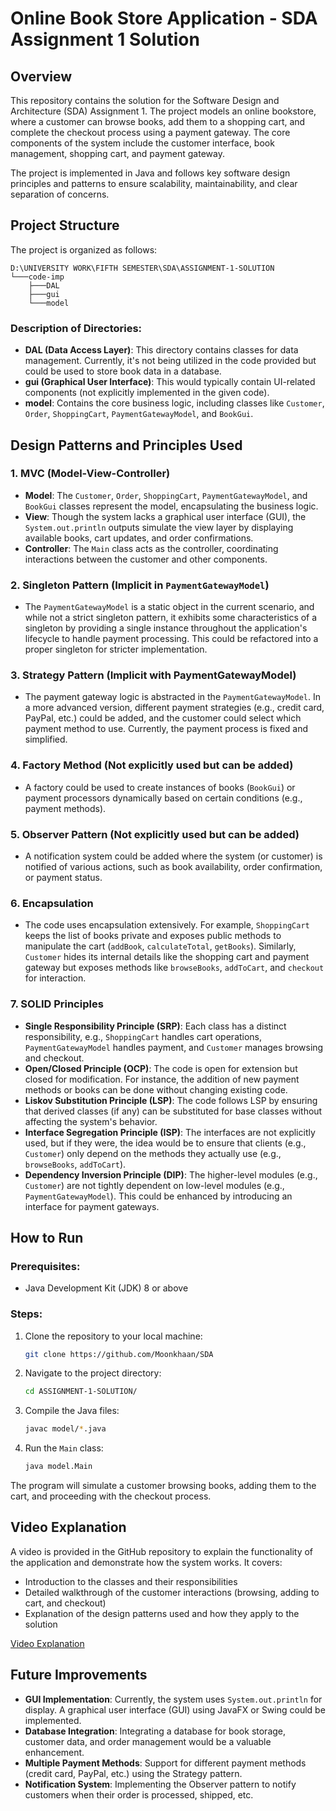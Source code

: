 # Online Book Store Application - SDA Assignment 1 Solution

## Overview

This repository contains the solution for the Software Design and Architecture (SDA) Assignment 1. The project models an online bookstore, where a customer can browse books, add them to a shopping cart, and complete the checkout process using a payment gateway. The core components of the system include the customer interface, book management, shopping cart, and payment gateway.

The project is implemented in Java and follows key software design principles and patterns to ensure scalability, maintainability, and clear separation of concerns.

## Project Structure

The project is organized as follows:

```
D:\UNIVERSITY WORK\FIFTH SEMESTER\SDA\ASSIGNMENT-1-SOLUTION
└───code-imp
    ├───DAL
    ├───gui
    └───model
```

### Description of Directories:
- **DAL (Data Access Layer)**: This directory contains classes for data management. Currently, it's not being utilized in the code provided but could be used to store book data in a database.
- **gui (Graphical User Interface)**: This would typically contain UI-related components (not explicitly implemented in the given code).
- **model**: Contains the core business logic, including classes like `Customer`, `Order`, `ShoppingCart`, `PaymentGatewayModel`, and `BookGui`.

## Design Patterns and Principles Used

### 1. **MVC (Model-View-Controller)**
   - **Model**: The `Customer`, `Order`, `ShoppingCart`, `PaymentGatewayModel`, and `BookGui` classes represent the model, encapsulating the business logic.
   - **View**: Though the system lacks a graphical user interface (GUI), the `System.out.println` outputs simulate the view layer by displaying available books, cart updates, and order confirmations.
   - **Controller**: The `Main` class acts as the controller, coordinating interactions between the customer and other components.

### 2. **Singleton Pattern** (Implicit in `PaymentGatewayModel`)
   - The `PaymentGatewayModel` is a static object in the current scenario, and while not a strict singleton pattern, it exhibits some characteristics of a singleton by providing a single instance throughout the application's lifecycle to handle payment processing. This could be refactored into a proper singleton for stricter implementation.

### 3. **Strategy Pattern** (Implicit with PaymentGatewayModel)
   - The payment gateway logic is abstracted in the `PaymentGatewayModel`. In a more advanced version, different payment strategies (e.g., credit card, PayPal, etc.) could be added, and the customer could select which payment method to use. Currently, the payment process is fixed and simplified.

### 4. **Factory Method** (Not explicitly used but can be added)
   - A factory could be used to create instances of books (`BookGui`) or payment processors dynamically based on certain conditions (e.g., payment methods).

### 5. **Observer Pattern** (Not explicitly used but can be added)
   - A notification system could be added where the system (or customer) is notified of various actions, such as book availability, order confirmation, or payment status.

### 6. **Encapsulation**
   - The code uses encapsulation extensively. For example, `ShoppingCart` keeps the list of books private and exposes public methods to manipulate the cart (`addBook`, `calculateTotal`, `getBooks`). Similarly, `Customer` hides its internal details like the shopping cart and payment gateway but exposes methods like `browseBooks`, `addToCart`, and `checkout` for interaction.

### 7. **SOLID Principles**
   - **Single Responsibility Principle (SRP)**: Each class has a distinct responsibility, e.g., `ShoppingCart` handles cart operations, `PaymentGatewayModel` handles payment, and `Customer` manages browsing and checkout.
   - **Open/Closed Principle (OCP)**: The code is open for extension but closed for modification. For instance, the addition of new payment methods or books can be done without changing existing code.
   - **Liskov Substitution Principle (LSP)**: The code follows LSP by ensuring that derived classes (if any) can be substituted for base classes without affecting the system's behavior.
   - **Interface Segregation Principle (ISP)**: The interfaces are not explicitly used, but if they were, the idea would be to ensure that clients (e.g., `Customer`) only depend on the methods they actually use (e.g., `browseBooks`, `addToCart`).
   - **Dependency Inversion Principle (DIP)**: The higher-level modules (e.g., `Customer`) are not tightly dependent on low-level modules (e.g., `PaymentGatewayModel`). This could be enhanced by introducing an interface for payment gateways.

## How to Run

### Prerequisites:
- Java Development Kit (JDK) 8 or above

### Steps:
1. Clone the repository to your local machine:
   ```bash
   git clone https://github.com/Moonkhaan/SDA
   ```
2. Navigate to the project directory:
   ```bash
   cd ASSIGNMENT-1-SOLUTION/
   ```
3. Compile the Java files:
   ```bash
   javac model/*.java
   ```
4. Run the `Main` class:
   ```bash
   java model.Main
   ```

The program will simulate a customer browsing books, adding them to the cart, and proceeding with the checkout process.

## Video Explanation

A video is provided in the GitHub repository to explain the functionality of the application and demonstrate how the system works. It covers:
- Introduction to the classes and their responsibilities
- Detailed walkthrough of the customer interactions (browsing, adding to cart, and checkout)
- Explanation of the design patterns used and how they apply to the solution

[Video Explanation](./labassignment.mp4)

## Future Improvements

- **GUI Implementation**: Currently, the system uses `System.out.println` for display. A graphical user interface (GUI) using JavaFX or Swing could be implemented.
- **Database Integration**: Integrating a database for book storage, customer data, and order management would be a valuable enhancement.
- **Multiple Payment Methods**: Support for different payment methods (credit card, PayPal, etc.) using the Strategy pattern.
- **Notification System**: Implementing the Observer pattern to notify customers when their order is processed, shipped, etc.
